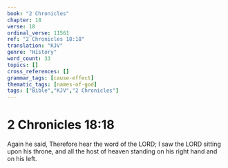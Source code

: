 ```yaml
---
book: "2 Chronicles"
chapter: 18
verse: 18
ordinal_verse: 11561
ref: "2 Chronicles 18:18"
translation: "KJV"
genre: "History"
word_count: 33
topics: []
cross_references: []
grammar_tags: [cause-effect]
thematic_tags: [names-of-god]
tags: ["Bible","KJV","2 Chronicles"]
---
```


# 2 Chronicles 18:18

Again he said, Therefore hear the word of the LORD; I saw the LORD sitting upon his throne, and all the host of heaven standing on his right hand and on his left.
